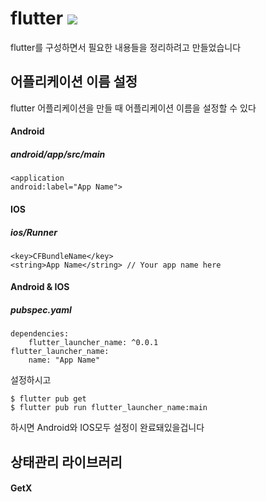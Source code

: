 # flutter <img src="https://img.shields.io/badge/Flutter-02569B?style=flat-square&logo=Flutter&logoColor=white"/>


flutter를 구성하면서 필요한 내용들을 정리하려고 만들었습니다




## 어플리케이션 이름 설정
flutter 어플리케이션을 만들 때 어플리케이션 이름을 설정할 수 있다


#### Android

##### android/app/src/main


    <application
    android:label="App Name">
    
    
    

#### IOS

##### ios/Runner

    <key>CFBundleName</key>
    <string>App Name</string> // Your app name here



#### Android & IOS

##### pubspec.yaml

    dependencies:
        flutter_launcher_name: ^0.0.1
    flutter_launcher_name:
        name: "App Name"

설정하시고

    $ flutter pub get
    $ flutter pub run flutter_launcher_name:main
    
    
하시면 Android와 IOS모두 설정이 완료돼있을겁니다




## 상태관리 라이브러리

#### GetX
